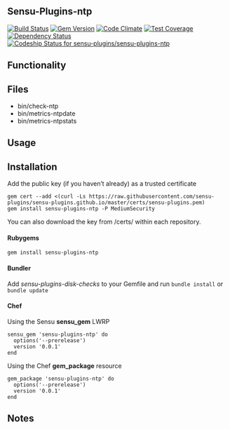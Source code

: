 ## Sensu-Plugins-ntp

[![Build Status](https://travis-ci.org/sensu-plugins/sensu-plugins-ntp.svg?branch=master)](https://travis-ci.org/sensu-plugins/sensu-plugins-ntp)
[![Gem Version](https://badge.fury.io/rb/sensu-plugins-ntp.svg)](http://badge.fury.io/rb/sensu-plugins-ntp)
[![Code Climate](https://codeclimate.com/github/sensu-plugins/sensu-plugins-ntp/badges/gpa.svg)](https://codeclimate.com/github/sensu-plugins/sensu-plugins-ntp)
[![Test Coverage](https://codeclimate.com/github/sensu-plugins/sensu-plugins-ntp/badges/coverage.svg)](https://codeclimate.com/github/sensu-plugins/sensu-plugins-ntp)
[![Dependency Status](https://gemnasium.com/sensu-plugins/sensu-plugins-ntp.svg)](https://gemnasium.com/sensu-plugins/sensu-plugins-ntp)
[ ![Codeship Status for sensu-plugins/sensu-plugins-ntp](https://codeship.com/projects/931f8480-dc04-0132-649b-025863fcc952/status?branch=master)](https://codeship.com/projects/79858)

## Functionality

## Files
 * bin/check-ntp
 * bin/metrics-ntpdate
 * bin/metrics-ntpstats

## Usage

## Installation

Add the public key (if you haven’t already) as a trusted certificate

```
gem cert --add <(curl -Ls https://raw.githubusercontent.com/sensu-plugins/sensu-plugins.github.io/master/certs/sensu-plugins.pem)
gem install sensu-plugins-ntp -P MediumSecurity
```

You can also download the key from /certs/ within each repository.

#### Rubygems

`gem install sensu-plugins-ntp`

#### Bundler

Add *sensu-plugins-disk-checks* to your Gemfile and run `bundle install` or `bundle update`

#### Chef

Using the Sensu **sensu_gem** LWRP
```
sensu_gem 'sensu-plugins-ntp' do
  options('--prerelease')
  version '0.0.1'
end
```

Using the Chef **gem_package** resource
```
gem_package 'sensu-plugins-ntp' do
  options('--prerelease')
  version '0.0.1'
end
```

## Notes
